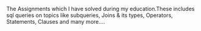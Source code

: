 The Assignments which I have solved during my education.These includes sql queries on topics like subqueries, Joins & its types, Operators, Statements, Clauses and many more….

